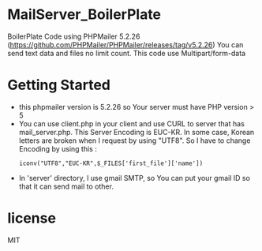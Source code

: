 # MailServer_BoilerPlate
 BoilerPlate Code using PHPMailer 5.2.26 (https://github.com/PHPMailer/PHPMailer/releases/tag/v5.2.26)
 You can send text data and files no limit count.
 This code use Multipart/form-data

# Getting Started
 - this phpmailer version is 5.2.26 so Your server must have PHP version > 5
 - You can use client.php in your client and use CURL to server that has mail_server.php.
   This Server Encoding is EUC-KR. In some case, Korean letters are broken when I request by using "UTF8".
   So I have to change Encoding by using this :
   ```
   iconv("UTF8","EUC-KR",$_FILES['first_file']['name'])
   ```
 - In 'server' directory, I use gmail SMTP, so You can put your gmail ID so that it can send mail to other.
 
# license
MIT
 

